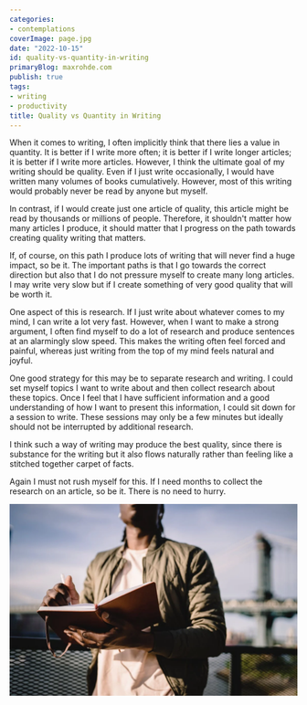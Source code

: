 ```yaml
---
categories:
- contemplations
coverImage: page.jpg
date: "2022-10-15"
id: quality-vs-quantity-in-writing
primaryBlog: maxrohde.com
publish: true
tags:
- writing
- productivity
title: Quality vs Quantity in Writing
---
```


When it comes to writing, I often implicitly think that there lies a value in quantity. It is better if I write more often; it is better if I write longer articles; it is better if I write more articles. However, I think the ultimate goal of my writing should be quality. Even if I just write occasionally, I would have written many volumes of books cumulatively. However, most of this writing would probably never be read by anyone but myself.

In contrast, if I would create just one article of quality, this article might be read by thousands or millions of people. Therefore, it shouldn't matter how many articles I produce, it should matter that I progress on the path towards creating quality writing that matters.

If, of course, on this path I produce lots of writing that will never find a huge impact, so be it. The important paths is that I go towards the correct direction but also that I do not pressure myself to create many long articles. I may write very slow but if I create something of very good quality that will be worth it.

One aspect of this is research. If I just write about whatever comes to my mind, I can write a lot very fast. However, when I want to make a strong argument, I often find myself to do a lot of research and produce sentences at an alarmingly slow speed. This makes the writing often feel forced and painful, whereas just writing from the top of my mind feels natural and joyful.

One good strategy for this may be to separate research and writing. I could set myself topics I want to write about and then collect research about these topics. Once I feel that I have sufficient information and a good understanding of how I want to present this information, I could sit down for a session to write. These sessions may only be a few minutes but ideally should not be interrupted by additional research.

I think such a way of writing may produce the best quality, since there is substance for the writing but it also flows naturally rather than feeling like a stitched together carpet of facts.

Again I must not rush myself for this. If I need months to collect the research on an article, so be it. There is no need to hurry.

![Man with Notebook](images/pexels-photo-4559968.jpeg)